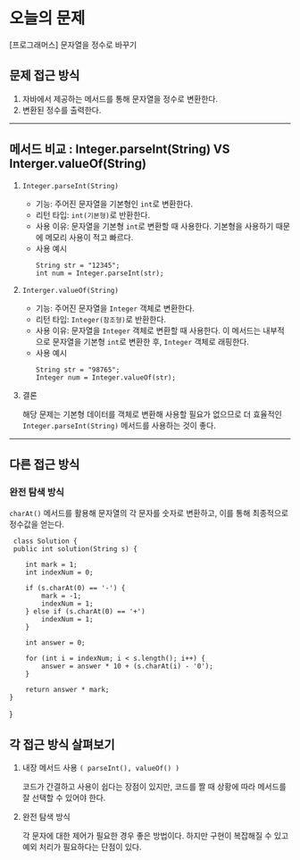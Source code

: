 # 오늘의 문제
[프로그래머스] 문자열을 정수로 바꾸기

## 문제 접근 방식
1. 자바에서 제공하는 메서드를 통해 문자열을 정수로 변환한다.
2. 변환된 정수를 출력한다. 


---


## 메서드 비교 : Integer.parseInt(String) VS Interger.valueOf(String) 

1. `Integer.parseInt(String)`
   - 기능: 주어진 문자열을 기본형인 `int`로 변환한다. 
   - 리턴 타입: `int(기본형)`로 반환한다. 
   - 사용 이유: 문자열을 기본형 `int`로 변환할 때 사용한다. 기본형을 사용하기 때문에 메모리 사용이 적고 빠르다. 
   - 사용 예시 
      ```
      String str = "12345";
      int num = Integer.parseInt(str);
2. `Interger.valueOf(String)`
   - 기능: 주어진 문자열을 `Integer` 객체로 변환한다. 
   - 리턴 타입: `Integer(참조형)`로 반환한다. 
   - 사용 이유: 문자열을 `Integer` 객체로 변환할 때 사용한다. 이 메서드는 내부적으로 문자열을 기본형 `int`로 변환한 후, `Integer` 객체로 래핑한다.
   - 사용 예시
      ```
      String str = "98765";
      Integer num = Integer.valueOf(str);
3. 결론

   해당 문제는 기본형 데이터를 객체로 변환해 사용할 필요가 없으므로 더 효율적인 `Integer.parseInt(String)` 메서드를 사용하는 것이 좋다.


---


## 다른 접근 방식 

### 완전 탐색 방식  
   `charAt()` 메서드를 활용해 문자열의 각 문자를 숫자로 변환하고, 이를 통해 최종적으로 정수값을 얻는다. 
     
     
     class Solution {
     public int solution(String s) {
        
        int mark = 1; 
        int indexNum = 0; 
        
        if (s.charAt(0) == '-') {
            mark = -1; 
            indexNum = 1;  
        } else if (s.charAt(0) == '+')   
            indexNum = 1;  
        }
        
        int answer = 0;
        
        for (int i = indexNum; i < s.length(); i++) {
            answer = answer * 10 + (s.charAt(i) - '0'); 
        }
        
        return answer * mark;  
    }
}

## 각 접근 방식 살펴보기 

1. 내장 메서드 사용 `( parseInt(), valueOf() )`

    코드가 간결하고 사용이 쉽다는 장점이 있지만, 코드를 짤 때 상황에 따라 메서드를 잘 선택할 수 있어야 한다.  

2. 완전 탐색 방식

    각 문자에 대한 제어가 필요한 경우 좋은 방법이다. 하지만 구현이 복잡해질 수 있고 예외 처리가 필요하다는 단점이 있다. 

    




        


  
